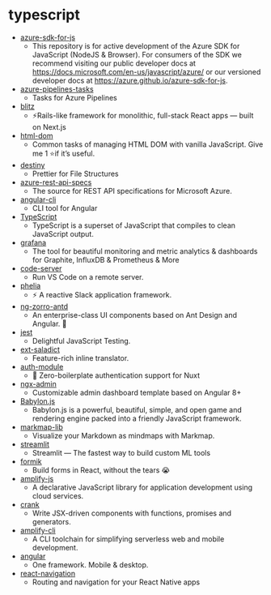 # typescript
- [azure-sdk-for-js](https://github.com/Azure/azure-sdk-for-js)
  - This repository is for active development of the Azure SDK for JavaScript (NodeJS & Browser). For consumers of the SDK we recommend visiting our public developer docs at https://docs.microsoft.com/en-us/javascript/azure/ or our versioned developer docs at https://azure.github.io/azure-sdk-for-js.
- [azure-pipelines-tasks](https://github.com/microsoft/azure-pipelines-tasks)
  - Tasks for Azure Pipelines
- [blitz](https://github.com/blitz-js/blitz)
  - ⚡️Rails-like framework for monolithic, full-stack React apps — built on Next.js
- [html-dom](https://github.com/phuoc-ng/html-dom)
  - Common tasks of managing HTML DOM with vanilla JavaScript. Give me 1 ⭐if it’s useful.
- [destiny](https://github.com/benawad/destiny)
  - Prettier for File Structures
- [azure-rest-api-specs](https://github.com/Azure/azure-rest-api-specs)
  - The source for REST API specifications for Microsoft Azure.
- [angular-cli](https://github.com/angular/angular-cli)
  - CLI tool for Angular
- [TypeScript](https://github.com/microsoft/TypeScript)
  - TypeScript is a superset of JavaScript that compiles to clean JavaScript output.
- [grafana](https://github.com/grafana/grafana)
  - The tool for beautiful monitoring and metric analytics & dashboards for Graphite, InfluxDB & Prometheus & More
- [code-server](https://github.com/cdr/code-server)
  - Run VS Code on a remote server.
- [phelia](https://github.com/maxchehab/phelia)
  - ⚡ A reactive Slack application framework.
- [ng-zorro-antd](https://github.com/NG-ZORRO/ng-zorro-antd)
  - An enterprise-class UI components based on Ant Design and Angular. 🐜
- [jest](https://github.com/facebook/jest)
  - Delightful JavaScript Testing.
- [ext-saladict](https://github.com/crimx/ext-saladict)
  - Feature-rich inline translator.
- [auth-module](https://github.com/nuxt-community/auth-module)
  - 🔑 Zero-boilerplate authentication support for Nuxt
- [ngx-admin](https://github.com/akveo/ngx-admin)
  - Customizable admin dashboard template based on Angular 8+
- [Babylon.js](https://github.com/BabylonJS/Babylon.js)
  - Babylon.js is a powerful, beautiful, simple, and open game and rendering engine packed into a friendly JavaScript framework.
- [markmap-lib](https://github.com/gera2ld/markmap-lib)
  - Visualize your Markdown as mindmaps with Markmap.
- [streamlit](https://github.com/streamlit/streamlit)
  - Streamlit — The fastest way to build custom ML tools
- [formik](https://github.com/jaredpalmer/formik)
  - Build forms in React, without the tears 😭
- [amplify-js](https://github.com/aws-amplify/amplify-js)
  - A declarative JavaScript library for application development using cloud services.
- [crank](https://github.com/bikeshaving/crank)
  - Write JSX-driven components with functions, promises and generators.
- [amplify-cli](https://github.com/aws-amplify/amplify-cli)
  - A CLI toolchain for simplifying serverless web and mobile development.
- [angular](https://github.com/angular/angular)
  - One framework. Mobile & desktop.
- [react-navigation](https://github.com/react-navigation/react-navigation)
  - Routing and navigation for your React Native apps
